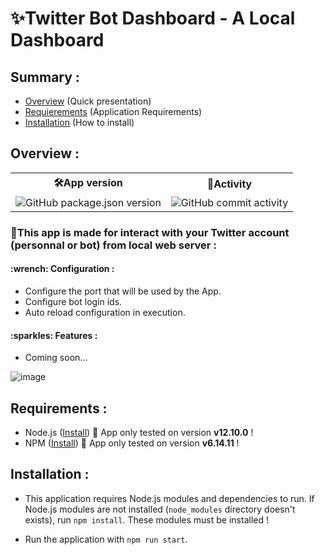 <h1>✨Twitter Bot Dashboard - A Local Dashboard</h1>

<h2>Summary :</h2>

- <a href="#overview">Overview</a> (Quick presentation)
- <a href="#requirements">Requierements</a> (Application Requirements)
- <a href="#installation">Installation</a> (How to install)

<h2 name="overview">Overview :</h2>
<table>
  <tr>  
    <th>🛠App version</th>
    <th>🔮Activity</th>
  </tr>
  <tr>
    <td><img alt="GitHub package.json version" src="https://img.shields.io/github/package-json/v/xReapex/twitter-bot"></td>
    <td><img alt="GitHub commit activity" src="https://img.shields.io/github/commit-activity/w/xReapex/twitter-bot"></td>
  </tr>
</table>

<h3>📌This app is made for interact with your Twitter account (personnal or bot) from local web server :</h3>

<h4>:wrench: Configuration :</h4>

- Configure the port that will be used by the App. 
- Configure bot login ids.
- Auto reload configuration in execution.

<h4>:sparkles: Features :</h4>

- Coming soon...

![image](https://user-images.githubusercontent.com/56170171/110240687-7067eb00-7f4d-11eb-8dba-46df29cb2bcb.png)

<h2 name="#requirements">Requirements :</h2>

- Node.js ([Install](https://nodejs.org/en/)) :construction: App only tested on version **v12.10.0** ! 
- NPM ([Install](https://www.npmjs.com/get-npm)) :construction: App only tested on version **v6.14.11** !

<h2 name="#installation">Installation :</h2>

- This application requires Node.js modules and dependencies to run. If Node.js modules are not installed (``node_modules`` directory doesn't exists), run ``npm install``. These modules must be installed !

- Run the application with ``npm run start``.
